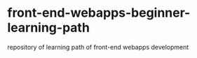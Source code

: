 # front-end-webapps-beginner-learning-path
repository of learning path of front-end webapps development
